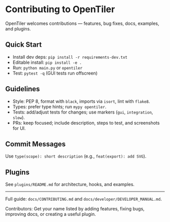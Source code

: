 # Contributing to OpenTiler

OpenTiler welcomes contributions — features, bug fixes, docs, examples, and plugins.

## Quick Start
- Install dev deps: `pip install -r requirements-dev.txt`
- Editable install: `pip install -e .`
- Run: `python main.py` or `opentiler`
- Test: `pytest -q` (GUI tests run offscreen)

## Guidelines
- Style: PEP 8, format with `black`, imports via `isort`, lint with `flake8`.
- Types: prefer type hints; run `mypy opentiler`.
- Tests: add/adjust tests for changes; use markers (`gui`, `integration`, `slow`).
- PRs: keep focused; include description, steps to test, and screenshots for UI.

## Commit Messages
Use `type(scope): short description` (e.g., `feat(export): add SVG`).

## Plugins
See `plugins/README.md` for architecture, hooks, and examples.

---

Full guide: `docs/CONTRIBUTING.md` and `docs/developer/DEVELOPER_MANUAL.md`.

Contributors: Get your name listed by adding features, fixing bugs, improving docs, or creating a useful plugin.
